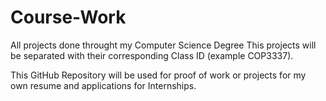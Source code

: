 # Course-Work
All projects done throught my Computer Science Degree
This projects will be separated with their corresponding
Class ID (example COP3337).

This GitHub Repository will be used for proof of work or
projects for my own resume and applications for Internships.
